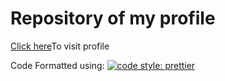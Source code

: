 <h1>Repository of my profile</h1>
<p><a href="https://paitronics.me">Click here</a>To visit profile</p>

Code Formatted using:
[![code style: prettier](https://img.shields.io/badge/code_style-prettier-ff69b4.svg?style=flat-square)](https://github.com/prettier/prettier)

